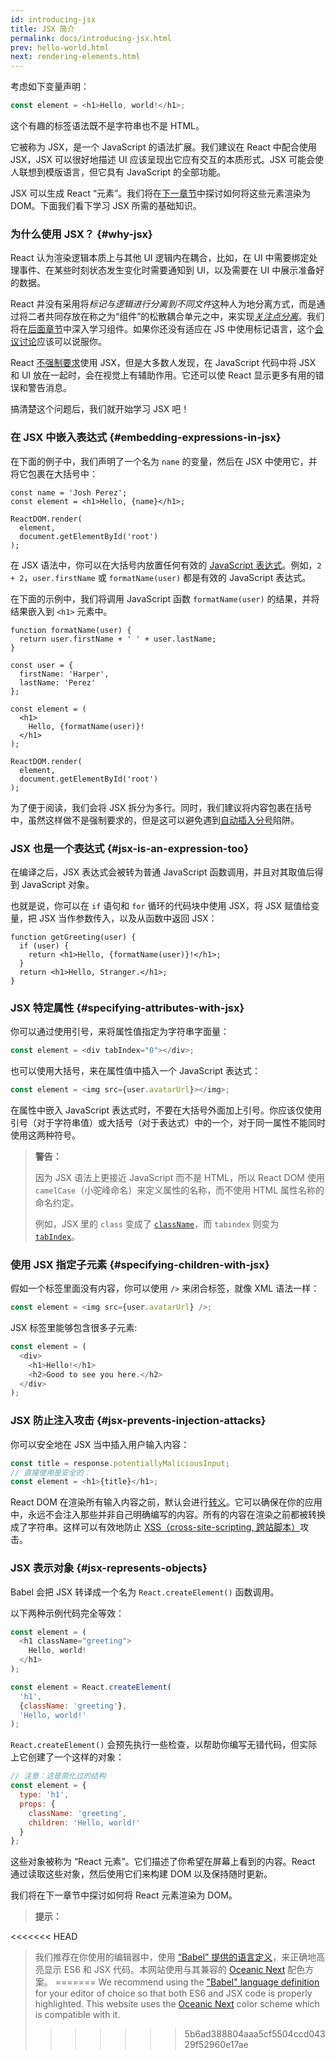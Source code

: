 ```yaml
---
id: introducing-jsx
title: JSX 简介
permalink: docs/introducing-jsx.html
prev: hello-world.html
next: rendering-elements.html
---
```


考虑如下变量声明：

```js
const element = <h1>Hello, world!</h1>;
```

这个有趣的标签语法既不是字符串也不是 HTML。

它被称为 JSX，是一个 JavaScript 的语法扩展。我们建议在 React 中配合使用 JSX，JSX 可以很好地描述 UI 应该呈现出它应有交互的本质形式。JSX 可能会使人联想到模版语言，但它具有 JavaScript 的全部功能。

JSX 可以生成 React “元素”。我们将在[下一章节](/docs/rendering-elements.html)中探讨如何将这些元素渲染为 DOM。下面我们看下学习 JSX 所需的基础知识。

### 为什么使用 JSX？ {#why-jsx}

React 认为渲染逻辑本质上与其他 UI 逻辑内在耦合，比如，在 UI 中需要绑定处理事件、在某些时刻状态发生变化时需要通知到 UI，以及需要在 UI 中展示准备好的数据。

React 并没有采用将*标记与逻辑进行分离到不同文件*这种人为地分离方式，而是通过将二者共同存放在称之为“组件”的松散耦合单元之中，来实现[*关注点分离*](https://en.wikipedia.org/wiki/Separation_of_concerns)。我们将在[后面章节](/docs/components-and-props.html)中深入学习组件。如果你还没有适应在 JS 中使用标记语言，这个[会议讨论](https://www.youtube.com/watch?v=x7cQ3mrcKaY)应该可以说服你。

React [不强制要求](/docs/react-without-jsx.html)使用 JSX，但是大多数人发现，在 JavaScript 代码中将 JSX 和 UI 放在一起时，会在视觉上有辅助作用。它还可以使 React 显示更多有用的错误和警告消息。

搞清楚这个问题后，我们就开始学习 JSX 吧！

### 在 JSX 中嵌入表达式 {#embedding-expressions-in-jsx}

在下面的例子中，我们声明了一个名为 `name` 的变量，然后在 JSX 中使用它，并将它包裹在大括号中：

```js{1,2}
const name = 'Josh Perez';
const element = <h1>Hello, {name}</h1>;

ReactDOM.render(
  element,
  document.getElementById('root')
);
```

在 JSX 语法中，你可以在大括号内放置任何有效的 [JavaScript 表达式](https://developer.mozilla.org/en-US/docs/Web/JavaScript/Guide/Expressions_and_Operators#Expressions)。例如，`2 + 2`，`user.firstName` 或 `formatName(user)` 都是有效的 JavaScript 表达式。

在下面的示例中，我们将调用 JavaScript 函数 `formatName(user)` 的结果，并将结果嵌入到 `<h1>` 元素中。

```js{12}
function formatName(user) {
  return user.firstName + ' ' + user.lastName;
}

const user = {
  firstName: 'Harper',
  lastName: 'Perez'
};

const element = (
  <h1>
    Hello, {formatName(user)}!
  </h1>
);

ReactDOM.render(
  element,
  document.getElementById('root')
);
```

[](codepen://introducing-jsx)

为了便于阅读，我们会将 JSX 拆分为多行。同时，我们建议将内容包裹在括号中，虽然这样做不是强制要求的，但是这可以避免遇到[自动插入分号](http://stackoverflow.com/q/2846283)陷阱。

### JSX 也是一个表达式 {#jsx-is-an-expression-too}

在编译之后，JSX 表达式会被转为普通 JavaScript 函数调用，并且对其取值后得到 JavaScript 对象。

也就是说，你可以在 `if` 语句和 `for` 循环的代码块中使用 JSX，将 JSX 赋值给变量，把 JSX 当作参数传入，以及从函数中返回 JSX：

```js{3,5}
function getGreeting(user) {
  if (user) {
    return <h1>Hello, {formatName(user)}!</h1>;
  }
  return <h1>Hello, Stranger.</h1>;
}
```

### JSX 特定属性 {#specifying-attributes-with-jsx}

你可以通过使用引号，来将属性值指定为字符串字面量：

```js
const element = <div tabIndex="0"></div>;
```

也可以使用大括号，来在属性值中插入一个 JavaScript 表达式：

```js
const element = <img src={user.avatarUrl}></img>;
```

在属性中嵌入 JavaScript 表达式时，不要在大括号外面加上引号。你应该仅使用引号（对于字符串值）或大括号（对于表达式）中的一个，对于同一属性不能同时使用这两种符号。

>**警告：**
>
>因为 JSX 语法上更接近 JavaScript 而不是 HTML，所以 React DOM 使用 `camelCase`（小驼峰命名）来定义属性的名称，而不使用 HTML 属性名称的命名约定。
>
>例如，JSX 里的 `class` 变成了 [`className`](https://developer.mozilla.org/en-US/docs/Web/API/Element/className)，而 `tabindex` 则变为 [`tabIndex`](https://developer.mozilla.org/en-US/docs/Web/API/HTMLElement/tabIndex)。

### 使用 JSX 指定子元素 {#specifying-children-with-jsx}

假如一个标签里面没有内容，你可以使用 `/>` 来闭合标签，就像 XML 语法一样：

```js
const element = <img src={user.avatarUrl} />;
```

JSX 标签里能够包含很多子元素:

```js
const element = (
  <div>
    <h1>Hello!</h1>
    <h2>Good to see you here.</h2>
  </div>
);
```

### JSX 防止注入攻击 {#jsx-prevents-injection-attacks}

你可以安全地在 JSX 当中插入用户输入内容：

```js
const title = response.potentiallyMaliciousInput;
// 直接使用是安全的：
const element = <h1>{title}</h1>;
```

React DOM 在渲染所有输入内容之前，默认会进行[转义](https://stackoverflow.com/questions/7381974/which-characters-need-to-be-escaped-on-html)。它可以确保在你的应用中，永远不会注入那些并非自己明确编写的内容。所有的内容在渲染之前都被转换成了字符串。这样可以有效地防止 [XSS（cross-site-scripting, 跨站脚本）](https://en.wikipedia.org/wiki/Cross-site_scripting)攻击。

### JSX 表示对象 {#jsx-represents-objects}

Babel 会把 JSX 转译成一个名为 `React.createElement()` 函数调用。

以下两种示例代码完全等效：

```js
const element = (
  <h1 className="greeting">
    Hello, world!
  </h1>
);
```

```js
const element = React.createElement(
  'h1',
  {className: 'greeting'},
  'Hello, world!'
);
```

`React.createElement()` 会预先执行一些检查，以帮助你编写无错代码，但实际上它创建了一个这样的对象：

```js
// 注意：这是简化过的结构
const element = {
  type: 'h1',
  props: {
    className: 'greeting',
    children: 'Hello, world!'
  }
};
```

这些对象被称为 “React 元素”。它们描述了你希望在屏幕上看到的内容。React 通过读取这些对象，然后使用它们来构建 DOM 以及保持随时更新。

我们将在下一章节中探讨如何将 React 元素渲染为 DOM。

>**提示：**
>
<<<<<<< HEAD
> 我们推荐在你使用的编辑器中，使用 [“Babel” 提供的语言定义](https://babeljs.io/docs/editors)，来正确地高亮显示 ES6 和 JSX 代码。本网站使用与其兼容的 [Oceanic Next](https://labs.voronianski.com/oceanic-next-color-scheme/) 配色方案。
=======
>We recommend using the ["Babel" language definition](https://babeljs.io/docs/editors) for your editor of choice so that both ES6 and JSX code is properly highlighted. This website uses the [Oceanic Next](https://github.com/voronianski/oceanic-next-color-scheme) color scheme which is compatible with it.
>>>>>>> 5b6ad388804aaa5cf5504ccd04329f52960e17ae
